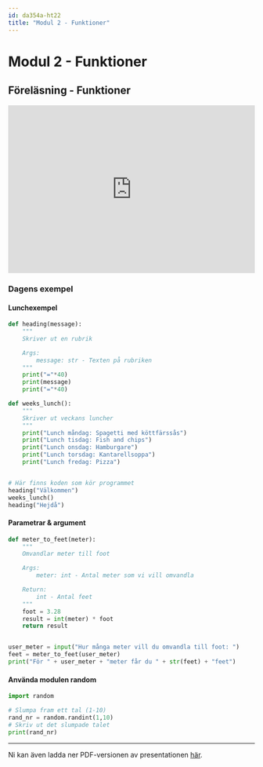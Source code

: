 ```yaml
---
id: da354a-ht22
title: "Modul 2 - Funktioner"
---
```


# Modul 2 - Funktioner

## Föreläsning - Funktioner

<div class="frame">
    <div style="left: 0; width: 100%; height: 0; position: relative; padding-bottom: 56.2696%; padding-top: 58px;"><iframe src="https://www.slideshare.net/slideshow/embed_code/key/qS3BJ1XTMPEldJ" style="top: 0; left: 0; width: 100%; height: 100%; position: absolute; border: 0;" allowfullscreen scrolling="no" allow="encrypted-media;"></iframe></div>
</div>

<!--

<div class="video-frame">
    <div style="left: 0; width: 100%; height: 0; position: relative; padding-bottom: 56.25%;"><iframe src="https://www.youtube.com/embed/zHm_sBNdaI0?rel=0" style="top: 0; left: 0; width: 100%; height: 100%; position: absolute; border: 0;" allowfullscreen scrolling="no" allow="accelerometer; clipboard-write; encrypted-media; gyroscope; picture-in-picture;"></iframe></div>
</div>

-->

### Dagens exempel

#### Lunchexempel

```python
def heading(message):
    """
    Skriver ut en rubrik

    Args:
        message: str - Texten på rubriken
    """
    print("="*40)
    print(message)
    print("="*40)

def weeks_lunch():
    """
    Skriver ut veckans luncher
    """
    print("Lunch måndag: Spagetti med köttfärssås")
    print("Lunch tisdag: Fish and chips")
    print("Lunch onsdag: Hamburgare")
    print("Lunch torsdag: Kantarellsoppa")
    print("Lunch fredag: Pizza")


# Här finns koden som kör programmet
heading("Välkommen")
weeks_lunch()
heading("Hejdå")

```

#### Parametrar & argument

```python
def meter_to_feet(meter):
    """
    Omvandlar meter till foot

    Args:
        meter: int - Antal meter som vi vill omvandla

    Return:
        int - Antal feet
    """
    foot = 3.28
    result = int(meter) * foot
    return result


user_meter = input("Hur många meter vill du omvandla till foot: ")
feet = meter_to_feet(user_meter)
print("För " + user_meter + "meter får du " + str(feet) + "feet")

```

#### Använda modulen random

```python
import random

# Slumpa fram ett tal (1-10)
rand_nr = random.randint(1,10)
# Skriv ut det slumpade talet
print(rand_nr)
```

---

Ni kan även ladda ner PDF-versionen av presentationen [här](../pdf/2022-Funktioner.pdf).